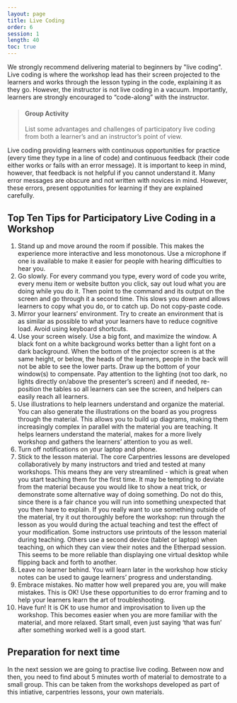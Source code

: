 ```yaml
---
layout: page
title: Live Coding
order: 6
session: 1
length: 40
toc: true
---
```


We strongly recommend delivering material to beginners by "live coding". Live coding is where the workshop lead has their screen projected to the learners and works through the lesson typing in the code, explaining it as they go. However, the instructor is not live coding in a vacuum. Importantly, learners are strongly encouraged to “code-along” with the instructor. 

> #### Group Activity
>
> List some advantages and challenges of participatory live coding from both a learner’s and an instructor’s point of view.


Live coding providing learners with continuous opportunities for practice (every time they type in a line of code) and continuous feedback (their code either works or fails with an error message). It is important to keep in mind, however, that feedback is not helpful if you cannot understand it. Many error messages are obscure and not written with novices in mind. However, these errors, present oppotunities for learning if they are explained carefully. 

## Top Ten Tips for Participatory Live Coding in a Workshop

1. Stand up and move around the room if possible. This makes the experience more interactive and less monotonous. Use a microphone if one is available to make it easier for people with hearing difficulties to hear you.
2. Go slowly. For every command you type, every word of code you write, every menu item or website button you click, say out loud what you are doing while you do it. Then point to the command and its output on the screen and go through it a second time. This slows you down and allows learners to copy what you do, or to catch up. Do not copy-paste code.
3. Mirror your learners’ environment. Try to create an environment that is as similar as possible to what your learners have to reduce cognitive load. Avoid using keyboard shortcuts.
4. Use your screen wisely. Use a big font, and maximize the window. A black font on a white background works better than a light font on a dark background. When the bottom of the projector screen is at the same height, or below, the heads of the learners, people in the back will not be able to see the lower parts. Draw up the bottom of your window(s) to compensate. Pay attention to the lighting (not too dark, no lights directly on/above the presenter’s screen) and if needed, re-position the tables so all learners can see the screen, and helpers can easily reach all learners.
5. Use illustrations to help learners understand and organize the material. You can also generate the illustrations on the board as you progress through the material. This allows you to build up diagrams, making them increasingly complex in parallel with the material you are teaching. It helps learners understand the material, makes for a more lively workshop and gathers the learners’ attention to you as well.
6. Turn off notifications on your laptop and phone.
7. Stick to the lesson material. The core Carpentries lessons are developed collaboratively by many instructors and tried and tested at many workshops. This means they are very streamlined - which is great when you start teaching them for the first time. It may be tempting to deviate from the material because you would like to show a neat trick, or demonstrate some alternative way of doing something. Do not do this, since there is a fair chance you will run into something unexpected that you then have to explain. If you really want to use something outside of the material, try it out thoroughly before the workshop: run through the lesson as you would during the actual teaching and test the effect of your modification. Some instructors use printouts of the lesson material during teaching. Others use a second device (tablet or laptop) when teaching, on which they can view their notes and the Etherpad session. This seems to be more reliable than displaying one virtual desktop while flipping back and forth to another.
8. Leave no learner behind. You will learn later in the workshop how sticky notes can be used to gauge learners’ progress and understanding.
9. Embrace mistakes. No matter how well prepared you are, you will make mistakes. This is OK! Use these opportunities to do error framing and to help your learners learn the art of troubleshooting.
10. Have fun! It is OK to use humor and improvisation to liven up the workshop. This becomes easier when you are more familiar with the material, and more relaxed. Start small, even just saying ‘that was fun’ after something worked well is a good start.


## Preparation for next time

In the next session we are going to practise live coding. Between now and then, you need to find about 5 minutes worth of material to demostrate to a small group. This can be taken from the workshops developed as part of this intiative, carpentries lessons, your own materials.
